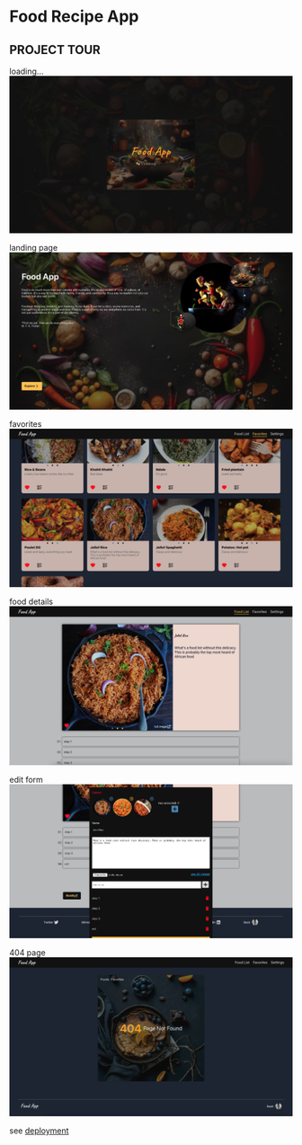 # Food Recipe App

## PROJECT TOUR
loading...
![loading](./src/assets/readme/loading.png)

landing page
![landing](./src/assets/readme/landing.png)

favorites
![favorites](./src/assets/readme/favorites.png)

food details
![detailed](./src/assets/readme/detailed.png)

edit form
![edit](./src/assets/readme/edit.png)

404 page
![404](./src/assets/readme/404.png)

see [deployment](https://foodrecipe-dev.vercel.app/)
